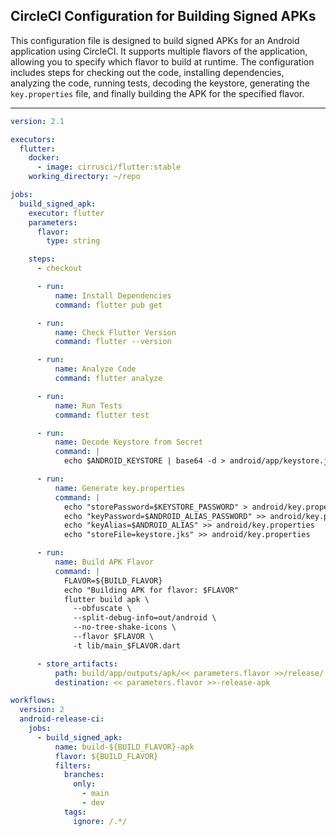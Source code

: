 ## CircleCI Configuration for Building Signed APKs
This configuration file is designed to build signed APKs for an Android application using CircleCI. It supports multiple flavors of the application, allowing you to specify which flavor to build at runtime. The configuration includes steps for checking out the code, installing dependencies, analyzing the code, running tests, decoding the keystore, generating the `key.properties` file, and finally building the APK for the specified flavor.

---

```yml
version: 2.1

executors:
  flutter:
    docker:
      - image: cirrusci/flutter:stable
    working_directory: ~/repo

jobs:
  build_signed_apk:
    executor: flutter
    parameters:
      flavor:
        type: string

    steps:
      - checkout

      - run:
          name: Install Dependencies
          command: flutter pub get

      - run:
          name: Check Flutter Version
          command: flutter --version

      - run:
          name: Analyze Code
          command: flutter analyze

      - run:
          name: Run Tests
          command: flutter test

      - run:
          name: Decode Keystore from Secret
          command: |
            echo $ANDROID_KEYSTORE | base64 -d > android/app/keystore.jks

      - run:
          name: Generate key.properties
          command: |
            echo "storePassword=$KEYSTORE_PASSWORD" > android/key.properties
            echo "keyPassword=$ANDROID_ALIAS_PASSWORD" >> android/key.properties
            echo "keyAlias=$ANDROID_ALIAS" >> android/key.properties
            echo "storeFile=keystore.jks" >> android/key.properties

      - run:
          name: Build APK Flavor
          command: |
            FLAVOR=${BUILD_FLAVOR}
            echo "Building APK for flavor: $FLAVOR"
            flutter build apk \
              --obfuscate \
              --split-debug-info=out/android \
              --no-tree-shake-icons \
              --flavor $FLAVOR \
              -t lib/main_$FLAVOR.dart

      - store_artifacts:
          path: build/app/outputs/apk/<< parameters.flavor >>/release/
          destination: << parameters.flavor >>-release-apk

workflows:
  version: 2
  android-release-ci:
    jobs:
      - build_signed_apk:
          name: build-${BUILD_FLAVOR}-apk
          flavor: ${BUILD_FLAVOR}
          filters:
            branches:
              only:
                - main
                - dev
            tags:
              ignore: /.*/

```